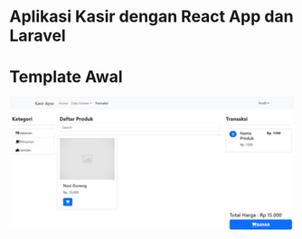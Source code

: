 # Aplikasi Kasir dengan React App dan Laravel
<h1>Template Awal</h1>
<img src='kasir.png' alt='Aplikasi Kasir dengan React App dan Laravel'>

